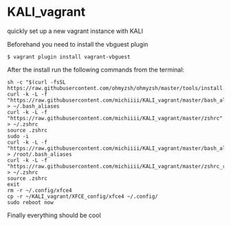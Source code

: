 # KALI_vagrant
quickly set up a new vagrant instance with KALI


Beforehand you need to install the vbguest plugin
```
$ vagrant plugin install vagrant-vbguest
```

After the install run the following commands from the terminal:
```
sh -c "$(curl -fsSL https://raw.githubusercontent.com/ohmyzsh/ohmyzsh/master/tools/install.sh)"
curl -k -L -f "https://raw.githubusercontent.com/michiiii/KALI_vagrant/master/bash_aliases" > ~/.bash_aliases
curl -k -L -f "https://raw.githubusercontent.com/michiiii/KALI_vagrant/master/zshrc" > ~/.zshrc
source .zshrc
sudo -i
curl -k -L -f "https://raw.githubusercontent.com/michiiii/KALI_vagrant/master/bash_aliases" > /root/.bash_aliases
curl -k -L -f "https://raw.githubusercontent.com/michiiii/KALI_vagrant/master/zshrc_root" > ~/.zshrc
source .zshrc
exit
rm -r ~/.config/xfce4 
cp -r ~/KALI_vagrant/XFCE_config/xfce4 ~/.config/
sudo reboot now
```
Finally everything should be cool
